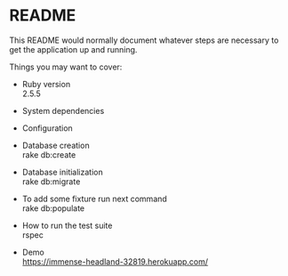 # README

This README would normally document whatever steps are necessary to get the
application up and running.

Things you may want to cover:

* Ruby version  
2.5.5

* System dependencies

* Configuration

* Database creation  
rake db:create

* Database initialization  
rake db:migrate  
* To add some fixture run next command  
rake db:populate

* How to run the test suite  
rspec

* Demo  
https://immense-headland-32819.herokuapp.com/
